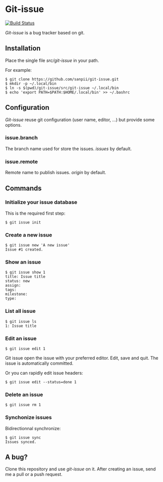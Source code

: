 # Git-issue

[![Build Status](https://ci.homecomputing.fr/git-issue/build/status)](https://ci.homecomputing.fr/git-issue)

*Git-issue* is a bug tracker based on git.

## Installation

Place the single file *src/git-issue* in your path.

For example:

    $ git clone https://github.com/sanpii/git-issue.git
    $ mkdir -p ~/.local/bin
    $ ln -s $(pwd)/git-issue/src/git-issue ~/.local/bin
    $ echo 'export PATH=$PATH:$HOME/.local/bin' >> ~/.bashrc

## Configuration

*Git-issue* reuse git configuration (user name, editor, …) but provide some
options.

### issue.branch

The branch name used for store the issues. *issues* by default.

### issue.remote

Remote name to publish issues. *origin* by default.

## Commands

### Initialize your issue database

This is the required first step:

    $ git issue init

### Create a new issue

    $ git issue new 'A new issue'
    Issue #1 created.

### Show an issue

    $ git issue show 1
    title: Issue title
    status: new
    assign:
    tags:
    milestone:
    type:

### List all issue

    $ git issue ls
    1: Issue title

### Edit an issue

    $ git issue edit 1

Git issue open the issue with your preferred editor. Edit, save and quit. The
issue is automatically committed.

Or you can rapidly edit issue headers:

    $ git issue edit --status=done 1

### Delete an issue

    $ git issue rm 1

### Synchonize issues

Bidirectionnal synchronize:

    $ git issue sync
    Issues synced.

## A bug?

Clone this repository and use *git-issue* on it. After creating an issue, send
me a pull or a push request.

